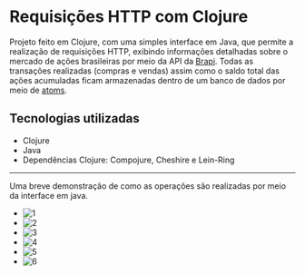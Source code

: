 # Requisições HTTP com Clojure


Projeto feito em Clojure, com uma simples interface em Java, que permite a realização de requisições HTTP, exibindo informações detalhadas sobre o mercado de ações brasileiras por meio da API da [Brapi](https://brapi.dev).
Todas as transações realizadas (compras e vendas) assim como o saldo total das ações acumuladas ficam armazenadas dentro de um banco de dados por meio de [atoms](https://clojure.org/reference/atoms).


## Tecnologias utilizadas

* Clojure
* Java
* Dependências Clojure: Compojure, Cheshire e Lein-Ring
---

Uma breve demonstração de como as operações são realizadas por meio da interface em java.

- ![1](https://github.com/gustavorch/Clojure-HTTP/assets/111701811/e0521c32-4e33-4dd7-9426-f72352aa23e9)
- ![2](https://github.com/gustavorch/Clojure-HTTP/assets/111701811/5bd227ad-777a-40e7-a060-91f38e5388ff)
- ![3](https://github.com/gustavorch/Clojure-HTTP/assets/111701811/5876b59e-441e-4493-aa39-92448aa54b13)
- ![4](https://github.com/gustavorch/Clojure-HTTP/assets/111701811/55db86d6-e5f2-4478-ad44-bc0a4615821f)
- ![5](https://github.com/gustavorch/Clojure-HTTP/assets/111701811/b78e8a88-85a3-4a4e-b7f3-44a6188642e5)
- ![6](https://github.com/gustavorch/Clojure-HTTP/assets/111701811/cbca45f9-4f03-4d66-a0b1-2f4cbd67cbd0)
